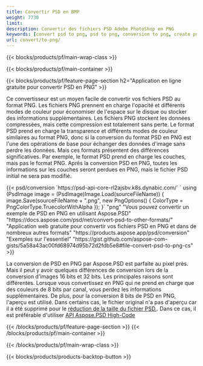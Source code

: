 ```yaml
---
title: Convertir PSD en BMP
weight: 7730
limit: 
description: Convertir des fichiers PSD Adobe PhotoShop en PNG
keywords: [convert psd to png, psd to png, conversion to png, create png from psd, print psd as png]
url: convert/to-png/
---
```


{{< blocks/products/pf/main-wrap-class >}}

{{< blocks/products/pf/main-container >}}

{{< blocks/products/pf/feature-page-section h2="Application en ligne gratuite pour convertir PSD en PNG" >}}
<p>Ce convertisseur est un moyen facile de convertir vos fichiers PSD au format PNG. Les fichiers PNG prennent en charge l'opacité et différents modes de couleur pour économiser de l'espace sur le disque ou stocker des informations supplémentaires. Les fichiers PNG stockent les données compressées, mais cette compression est totalement sans perte. Le format PSD prend en charge la transparence et différents modes de couleur similaires au format PNG, donc si la conversion du format PSD en PNG est l'une des opérations de base pour échanger des données d'image sans perdre les données. Mais ces formats présentent des différences significatives. Par exemple, le format PSD prend en charge les couches, mais pas le format PNG. Après la conversion PSD en PNG, toutes les informations sur les couches seront perdues en PNG, mais le fichier PSD initial ne sera pas modifié.</p>
{{< psd/conversion `https://psd-api-core-rl2ajsbv.k8s.dynabic.com/` 
`    using (PsdImage image = (PsdImage)Image.Load(sourceFileName))
    {
        image.Save(sourceFileName + ".png",  new PngOptions() {  ColorType = PngColorType.TruecolorWithAlpha });
    }` 
	"png" 
"Vous pouvez convertir un exemple de PSD en PNG en utilisant Aspose.PSD"  "https://docs.aspose.com/psd/net/convert-psd-to-other-formats/" 
"Application web gratuite pour convertir vos fichiers PSD en PNG et dans de nombreux autres formats" "https://products.aspose.app/psd/conversion" 
"Exemples sur l'essentiel" "https://gist.github.com/aspose-com-gists/5a58a43ac00fd68974d95b72d2fdb5e8#file-convert-psd-to-png-cs" >}}
<p>La conversion de PSD en PNG par Aspose.PSD est parfaite au pixel près. Mais il peut y avoir quelques différences de conversion lors de la conversion d'images 16 bits et 32 bits. Les principales raisons sont différentes. Lorsque vous convertissez en PNG qui ne prend en charge que des couleurs de 8 bits par canal, vous perdez les informations supplémentaires. De plus, pour la conversion 8 bits de PSD en PNG, l'aperçu est utilisé. Dans certains cas, le fichier original n'a pas d'aperçu car il a été supprimé pour le <a href="/psd/reduce-size">réduction de la taille du fichier PSD.</a>. Dans ce cas, il est préférable d'utiliser <a href="/psd">API Aspose.PSD High-Code</a></p>
{{< /blocks/products/pf/feature-page-section >}}
{{< /blocks/products/pf/main-container >}}


{{< /blocks/products/pf/main-wrap-class >}}

{{< blocks/products/products-backtop-button >}}
